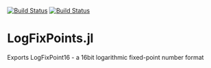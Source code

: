 [![Build Status](https://travis-ci.com/milankl/LogFixPoints.jl.svg?branch=master)](https://travis-ci.com/milankl/LogFixPoints.jl)
[![Build Status](https://ci.appveyor.com/api/projects/status/github/milankl/LogFixPoints.jl?svg=true)](https://ci.appveyor.com/project/milankl/LogFixPoints-jl)

# LogFixPoints.jl

Exports LogFixPoint16 - a 16bit logarithmic fixed-point number format
